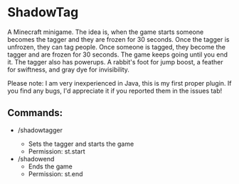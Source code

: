 # ShadowTag
A Minecraft minigame. The idea is, when the game starts someone becomes the tagger and they are frozen for 30 seconds.
Once the tagger is unfrozen, they can tag people. Once someone is tagged, they become the tagger and are frozen for 30 seconds. The game keeps going until you end it.
The tagger also has powerups. A rabbit's foot for jump boost, a feather for swiftness, and gray dye for invisibility.

Please note: I am very inexperienced in Java, this is my first proper plugin. If you find any bugs, I'd appreciate it if you reported them in the issues tab!


## Commands:
* /shadowtagger <player>
  * Sets the tagger and starts the game
  * Permission: st.start
* /shadowend
  * Ends the game
  * Permission: st.end
